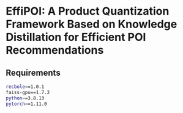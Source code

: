 # EffiPOI: A Product Quantization Framework Based on Knowledge Distillation for Efficient POI Recommendations

## Requirements
```bash
recbole==1.0.1
faiss-gpu==1.7.2
python==3.8.13
pytorch==1.11.0
